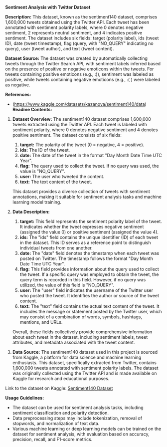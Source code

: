 **Sentiment Analysis with Twitter Dataset**

**Description:**
This dataset, known as the sentiment140 dataset, comprises 1,600,000 tweets obtained using the Twitter API. Each tweet has been annotated with sentiment polarity labels, where 0 denotes negative sentiment, 2 represents neutral sentiment, and 4 indicates positive sentiment. The dataset includes six fields: target (polarity label), ids (tweet ID), date (tweet timestamp), flag (query, with "NO_QUERY" indicating no query), user (tweet author), and text (tweet content). 

**Dataset Source:**
The dataset was created by automatically collecting tweets through the Twitter Search API, with sentiment labels inferred based on the presence of positive or negative emoticons within the tweets. For tweets containing positive emoticons (e.g., :)), sentiment was labeled as positive, while tweets containing negative emoticons (e.g., :( ) were labeled as negative.

**References:**
- (https://www.kaggle.com/datasets/kazanova/sentiment140/data)
**Readme Contents:**

1. **Dataset Overview:**
   The sentiment140 dataset comprises 1,600,000 tweets extracted using the Twitter API. Each tweet is labeled with sentiment polarity, where 0 denotes negative sentiment and 4 denotes positive sentiment. The dataset consists of six fields:

   1. **target:** The polarity of the tweet (0 = negative, 4 = positive).
   2. **ids:** The ID of the tweet.
   3. **date:** The date of the tweet in the format "Day Month Date Time UTC Year".
   4. **flag:** The query used to collect the tweet. If no query was used, the value is "NO_QUERY".
   5. **user:** The user who tweeted the content.
   6. **text:** The text content of the tweet.

   This dataset provides a diverse collection of tweets with sentiment annotations, making it suitable for sentiment analysis tasks and machine learning model training.

2. **Data Description:**
   1. **target:** This field represents the sentiment polarity label of the tweet. It indicates whether the tweet expresses negative sentiment (assigned the value 0) or positive sentiment (assigned the value 4).
   2. **ids:** The "ids" field contains the unique identifier (ID) of each tweet in the dataset. This ID serves as a reference point to distinguish individual tweets from one another.
   3. **date:** The "date" field denotes the timestamp when each tweet was posted on Twitter. The timestamp follows the format "Day Month Date Time UTC Year".
   4. **flag:** This field provides information about the query used to collect the tweet. If a specific query was employed to obtain the tweet, the query term is recorded in this field. However, if no query was utilized, the value of this field is "NO_QUERY".
   5. **user:** The "user" field indicates the username of the Twitter user who posted the tweet. It identifies the author or source of the tweet content.
   6. **text:** The "text" field contains the actual text content of the tweet. It includes the message or statement posted by the Twitter user, which may consist of a combination of words, symbols, hashtags, mentions, and URLs.

   Overall, these fields collectively provide comprehensive information about each tweet in the dataset, including sentiment labels, tweet attributes, and metadata associated with the tweet content.

3. **Data Source:**
The sentiment140 dataset used in this project is sourced from Kaggle, a platform for data science and machine learning enthusiasts. This dataset, specifically extracted from Twitter, contains 1,600,000 tweets annotated with sentiment polarity labels. The dataset was originally collected using the Twitter API and is made available on Kaggle for research and educational purposes.

Link to the dataset on Kaggle: [Sentiment140 Dataset](https://www.kaggle.com/kazanova/sentiment140)

**Usage Guidelines:**
- The dataset can be used for sentiment analysis tasks, including sentiment classification and polarity detection.
- Data preprocessing steps may include tokenization, removal of stopwords, and normalization of text data.
- Various machine learning or deep learning models can be trained on the dataset for sentiment analysis, with evaluation based on accuracy, precision, recall, and F1-score metrics.
